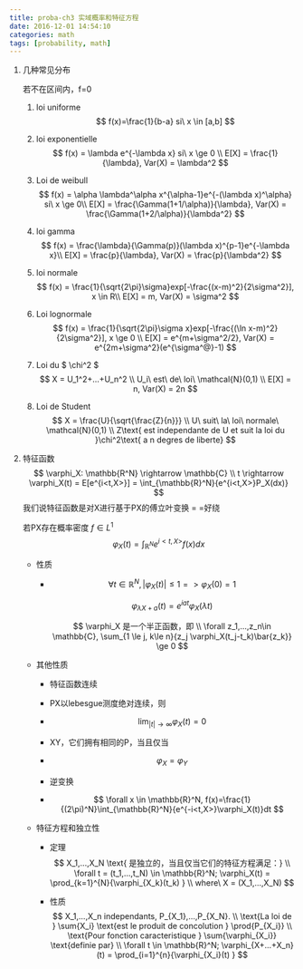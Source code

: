 ```yaml
---
title: proba-ch3 实域概率和特征方程
date: 2016-12-01 14:54:10
categories: math
tags: [probability, math]
---
```


1. 几种常见分布

    若不在区间内，f=0

   1. loi uniforme
      $$
      f(x)=\frac{1}{b-a} si\ x \in [a,b]
      $$

   2. loi exponentielle
      $$
      f(x) = \lambda e^{-\lambda x} si\ x \ge 0 \\
      E[X] = \frac{1}{\lambda}, Var(X) = \lambda^2
      $$

   3. Loi de weibull
      $$
      f(x) = \alpha \lambda^\alpha x^{\alpha-1}e^{-(\lambda x)^\alpha} si\ x \ge 0\\
      E[X] = \frac{\Gamma(1+1/\alpha)}{\lambda}, Var(X) = \frac{\Gamma(1+2/\alpha)}{\lambda^2}
      $$

   4. loi gamma
      $$
      f(x) = \frac{\lambda}{\Gamma(p)}(\lambda x)^{p-1}e^{-\lambda x}\\
      E[X] = \frac{p}{\lambda}, Var(X) = \frac{p}{\lambda^2}
      $$

   5. loi normale
      $$
      f(x) = \frac{1}{\sqrt{2\pi}\sigma}exp[-\frac{(x-m)^2}{2\sigma^2}], x \in R\\
      E[X] = m, Var(X) = \sigma^2
      $$

   6. Loi lognormale
      $$
      f(x) = \frac{1}{\sqrt{2\pi}\sigma x}exp[-\frac{(\ln x-m)^2}{2\sigma^2}], x \ge 0 \\
      E[X] = e^{m+\sigma^2/2}, Var(X) = e^{2m+\sigma^2}(e^{\sigma^@}-1)
      $$

   7. Loi du $ \chi^2 $
      $$
      X = U_1^2+...+U_n^2 \\
      U_i\ est\ de\ loi\ \mathcal{N}(0,1) \\
      E[X] = n, Var(X) = 2n
      $$

   8. Loi de Student
      $$
      X = \frac{U}{\sqrt{\frac{Z}{n}}} \\
      U\ suit\ la\ loi\ normale\ \mathcal{N}(0,1) \\
      Z\text{ est independante de U et suit la loi du }\chi^2\text{ a n degres de liberte}
      $$

2. 特征函数
   $$
   \varphi_X: \mathbb{R^N} \rightarrow \mathbb{C} \\
   t \rightarrow \varphi_X(t) = E[e^{i<t,X>}] = \int_{\mathbb{R}^N}{e^{i<t,X>}P_X(dx)}
   $$
   我们说特征函数是对X进行基于PX的傅立叶变换 = =好绕

   若PX存在概率密度 $f \in L^1$
   $$
   \varphi_X(t) = \int_{\mathbb{R}^N}{e^{i<t,X>}f(x)dx}
   $$

   - 性质

     - $$
       \forall t \in \mathbb{R}^N, |\varphi_X(t)| \le 1=> \varphi_X(0) = 1
       $$

       $$
       \varphi_{\lambda X+a}(t) = e^{iat}\varphi_X(\lambda t)
       $$

       $$
       \varphi_X 是一个半正函数，即 \\
       \forall z_1,...,z_n\in \mathbb{C}, \sum_{1 \le j, k\le n}{z_j \varphi_X(t_j-t_k)\bar{z_k}} \ge 0
       $$

   - 其他性质

     - 特征函数连续

     - PX以lebesgue测度绝对连续，则

     - $$
       \lim_{|t|\rightarrow \infty}{\varphi_X(t)} = 0
       $$

     - XY，它们拥有相同的P，当且仅当

     - $$
       \varphi_X=\varphi_Y
       $$

     - 逆变换

     - $$
       \forall x \in \mathbb{R}^N, f(x)=\frac{1}{(2\pi)^N}\int_{\mathbb{R}^N}{e^{-i<t,X>}\varphi_X(t)}dt
       $$

   - 特征方程和独立性

     - 定理
       $$
       X_1,...,X_N \text{ 是独立的，当且仅当它们的特征方程满足：} \\
       \forall t = (t_1,...,t_N) \in \mathbb{R}^N; \varphi_X(t) = \prod_{k=1}^{N}{\varphi_{X_k}(t_k) } \\
       where\ X = (X_1,...,X_N)
       $$

     - 性质
       $$
       X_1,...,X_n independants, P_{X_1},...,P_{X_N}. \\
       \text{La loi de } \sum{X_i} \text{est le produit de concolution } \prod{P_{X_i}} \\
       \text{Pour fonction caracteristique } \sum{\varphi_{X_i}} \text{definie par} \\
       \forall t \in \mathbb{R}^N; \varphi_{X+...+X_n}(t) = \prod_{i=1}^{n}{\varphi_{X_i}(t) }
       $$


